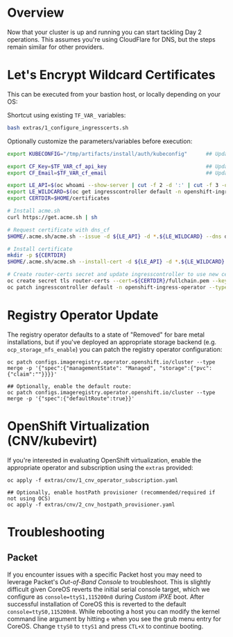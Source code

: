 # Overview

Now that your cluster is up and running you can start tackling Day 2 operations. This assumes you're using CloudFlare for DNS, but the steps remain similar for other providers.

# Let's Encrypt Wildcard Certificates

This can be executed from your bastion host, or locally depending on your OS:

Shortcut using existing `TF_VAR_` variables:
```bash
bash extras/1_configure_ingresscerts.sh
```

Optionally customize the parameters/variables before execution:
```bash
export KUBECONFIG="/tmp/artifacts/install/auth/kubeconfig"      ## Update to kubeconfig location

export CF_Key=$TF_VAR_cf_api_key                                ## Update to appropriate Cloudflare key (or other DNS provider cred)
export CF_Email=$TF_VAR_cf_email                                ## Update to appropriate Cloudflare email (or other DNS provider cred)

export LE_API=$(oc whoami --show-server | cut -f 2 -d ':' | cut -f 3 -d '/' | sed 's/-api././')
export LE_WILDCARD=$(oc get ingresscontroller default -n openshift-ingress-operator -o jsonpath='{.status.domain}')
export CERTDIR=$HOME/certificates

# Install acme.sh
curl https://get.acme.sh | sh

# Request certificate with dns_cf
$HOME/.acme.sh/acme.sh --issue -d ${LE_API} -d *.${LE_WILDCARD} --dns dns_cf

# Install certificate
mkdir -p ${CERTDIR}
$HOME/.acme.sh/acme.sh --install-cert -d ${LE_API} -d *.${LE_WILDCARD} --cert-file ${CERTDIR}/cert.pem --key-file ${CERTDIR}/key.pem --fullchain-file ${CERTDIR}/fullchain.pem --ca-file ${CERTDIR}/ca.cer

# Create router-certs secret and update ingresscontroller to use new cert(s)
oc create secret tls router-certs --cert=${CERTDIR}/fullchain.pem --key=${CERTDIR}/key.pem -n openshift-ingress
oc patch ingresscontroller default -n openshift-ingress-operator --type=merge --patch='{"spec": { "defaultCertificate": { "name": "router-certs" }}}'

```

# Registry Operator Update

The registry operator defaults to a state of "Removed" for bare metal installations, but if you've deployed an appropriate storage backend (e.g. `ocp_storage_nfs_enable`) you can patch the registry operator configuration:

```
oc patch configs.imageregistry.operator.openshift.io/cluster --type merge -p '{"spec":{"managementState": "Managed", "storage":{"pvc":{"claim":""}}}}'

## Optionally, enable the default route:
oc patch configs.imageregistry.operator.openshift.io/cluster --type merge -p '{"spec":{"defaultRoute":true}}'

```

# OpenShift Virtualization (CNV/kubevirt)

If you're interested in evaluating OpenShift virtualization, enable the appropriate operator and subscription using the `extras` provided:

```
oc apply -f extras/cnv/1_cnv_operator_subscription.yaml

## Optionally, enable hostPath provisioner (recommended/required if not using OCS)
oc apply -f extras/cnv/2_cnv_hostpath_provisioner.yaml
```

# Troubleshooting

## Packet

If you encounter issues with a specific Packet host you may need to leverage Packet's *Out-of-Band Console* to troubleshoot. This is slightly difficult given CoreOS reverts the initial serial console target, which we configure as `console=ttyS1,115200n8` during *Custom iPXE* boot. After successful installation of CoreOS this is reverted to the default `console=ttyS0,115200n8`. While rebooting a host you can modify the kernel command line argument by hitting `e` when you see the grub menu entry for CoreOS. Change `ttyS0` to `ttyS1` and press `CTL+X` to continue booting.

